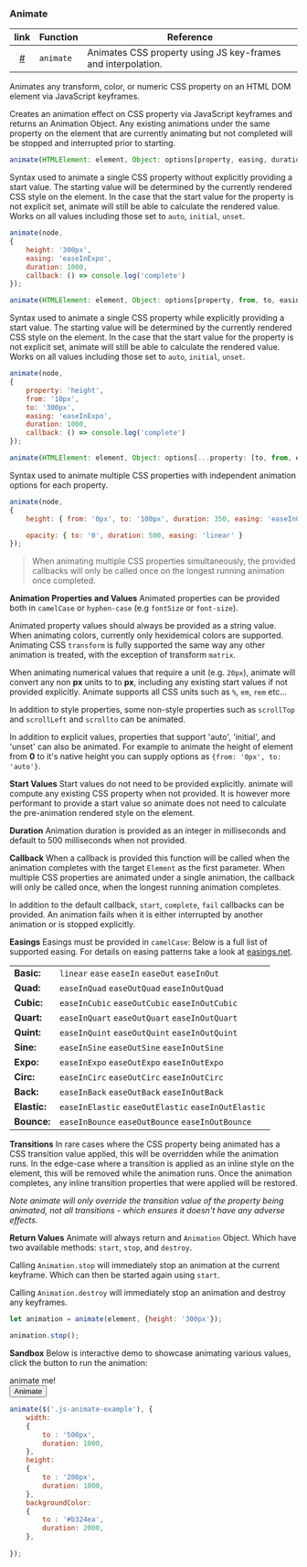 

### Animate

| link                                                 | Function  | Reference                                                    |
|:----------------------------------------------------:|-----------|--------------------------------------------------------------|
| <a href="#animate" class="js-waypoint-trigger">#</a> | `animate` | Animates CSS property using JS key-frames and interpolation. |

Animates any transform, color, or numeric CSS property on an HTML DOM element via JavaScript keyframes.

Creates an animation effect on CSS property via JavaScript keyframes and returns an Animation Object. Any existing animations under the same property on the element that are currently animating but not completed will be stopped and interrupted prior to starting.

```javascript
animate(HTMLElement: element, Object: options[property, easing, duration, callback]): Object</code></pre>
```

Syntax used to animate a single CSS property without explicitly providing a start value. The starting value will be determined by the currently rendered CSS style on the element. In the case that the start value for the property is not explicit set, animate will still be able to calculate the rendered value. Works on all values including those set to `auto`, `initial`, `unset`.

```javascript
animate(node,
{
	height: '300px',
	easing: 'easeInExpo',
	duration: 1000,
	callback: () => console.log('complete')
});
```

```javascript
animate(HTMLElement: element, Object: options[property, from, to, easing, duration, callback]): Object
```
Syntax used to animate a single CSS property while explicitly providing a start value. The starting value will be determined by the currently rendered CSS style on the element. In the case that the start value for the property is not explicit set, animate will still be able to calculate the rendered value. Works on all values including those set to `auto`, `initial`, `unset`.

```javascript
animate(node,
{
	property: 'height',
	from: '10px',
	to: '300px',
	easing: 'easeInExpo',
	duration: 1000,
	callback: () => console.log('complete')
});
```

```javascript
animate(HTMLElement: element, Object: options[...property: [to, from, easing, duration, callback] ]): Object
```

Syntax used to animate multiple CSS properties with independent animation options for each property.

```javascript
animate(node,
{
	height: { from: '0px', to: '100px', duration: 350, easing: 'easeInOutElastic' },

	opacity: { to: '0', duration: 500, easing: 'linear' }
});
```

> When animating multiple CSS properties simultaneously, the provided callbacks will only be called once on the longest running animation once completed.

**Animation Properties and Values**
Animated properties can be provided both in `camelCase` or `hyphen-case` (e.g `fontSize` or `font-size`).

Animated property values should always be provided as a string value. When animating colors, currently only hexidemical colors are supported. Animating CSS `transform` is fully supported the same way any other animation is treated, with the exception of transform `matrix`.

When animating numerical values that require a unit (e.g. `20px`), animate will convert any non **px** units to to **px**, including any existing start values if not provided explicitly. Animate supports all CSS units such as `%`, `em`, `rem` etc...

In addition to style properties, some non-style properties such as `scrollTop` and `scrollLeft` and `scrollto` can be animated.

In addition to explicit values, properties that support 'auto', 'initial', and 'unset' can also be animated. For example to animate the height of element from **0** to it's native height you can supply options as `{from: '0px', to: 'auto'}`.

**Start Values**
Start values do not need to be provided explicitly. animate will compute any existing CSS property when not provided. It is however more performant to provide a start value so animate does not need to calculate the pre-animation rendered style on the element.

**Duration**
Animation duration is provided as an integer in milliseconds and default to 500 milliseconds when not provided.

**Callback**
When a callback is provided this function will be called when the animation completes with the target `Element` as the first parameter. When multiple CSS properties are animated under a single animation, the callback will only be called once, when the longest running animation completes.

In addition to the default callback, `start`, `complete`, `fail` callbacks can be provided. An animation fails when it is either interrupted by another animation or is stopped explicitly. 

**Easings**
Easings must be provided in `camelCase`: Below is a full list of supported easing. For details on easing patterns take a look at [easings.net](https://easings.net/).

|              |                                                     |
|--------------|-----------------------------------------------------|
| **Basic:**   | `linear` `ease` `easeIn` `easeOut` `easeInOut`      |
| **Quad:**    | `easeInQuad` `easeOutQuad` `easeInOutQuad`          |
| **Cubic:**   | `easeInCubic` `easeOutCubic` `easeInOutCubic`       |
| **Quart:**   | `easeInQuart` `easeOutQuart` `easeInOutQuart`       |
| **Quint:**   | `easeInQuint` `easeOutQuint` `easeInOutQuint`       |
| **Sine:**    | `easeInSine` `easeOutSine` `easeInOutSine`          |
| **Expo:**    | `easeInExpo` `easeOutExpo` `easeInOutExpo`          |
| **Circ:**    | `easeInCirc` `easeOutCirc` `easeInOutCirc`          |
| **Back:**    | `easeInBack` `easeOutBack` `easeInOutBack`          |
| **Elastic:** | `easeInElastic` `easeOutElastic` `easeInOutElastic` |
| **Bounce:**  | `easeInBounce` `easeOutBounce` `easeInOutBounce`    |


**Transitions**
In rare cases where the CSS property being animated has a CSS transition value applied, this will be overridden while the animation runs. In the edge-case where a transition is applied as an inline style on the element, this will be removed while the animation runs. Once the animation completes, any inline transition properties that were applied will be restored.

_Note animate will only override the transition value of the property being animated, not all transitions - which ensures it doesn't have any adverse effects._

**Return Values**
Animate will always return and `Animation` Object. Which have two available methods: `start`,  `stop`, and  `destroy`.

Calling `Animation.stop` will immediately stop an animation at the current keyframe. Which can then be started again using `start`.

Calling `Animation.destroy` will immediately stop an animation and destroy any keyframes.

```JavaScript
let animation = animate(element, {height: '300px'});

animation.stop();
```

**Sandbox**
Below is interactive demo to showcase animating various values, click the button to run the animation:

<div class="code-content-example">
    <div class="row">
        <div class="center-horizontal bg-pastelteal fill js-animate-example" style="width: 300px;">animate me!</div>
    </div>
    <div class="flex-row-fluid align-cols-center pole-sm pole-n">
        <button type="button" class="btn js-animate-trigger">Animate</button>
    </div>
</div>

```JavaScript
animate($('.js-animate-example'), {
    width: 
    {
        to : '500px',
        duration: 1000,
    },
    height: 
    {
        to : '200px',
        duration: 1000,
    },
    backgroundColor: 
    {
        to : '#b324ea',
        duration: 2000,
    },
    
});
```